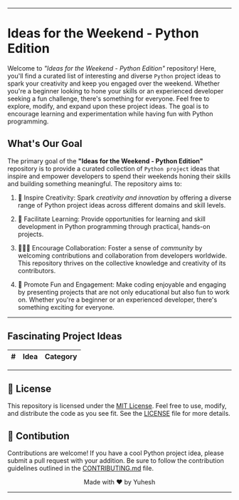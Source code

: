 
---

# Ideas for the Weekend - Python Edition
Welcome to _"Ideas for the Weekend - Python Edition"_ repository! Here, you'll find a curated list of interesting and diverse `Python` project ideas to spark your creativity and keep you engaged over the weekend. Whether you're a beginner looking to hone your skills or an experienced developer seeking a fun challenge, there's something for everyone. Feel free to explore, modify, and expand upon these project ideas. The goal is to encourage learning and experimentation while having fun with Python programming.

## What's Our Goal

<!-- To create a learning platform of python in your comfort zone.-->

The primary goal of the **"Ideas for the Weekend - Python Edition"** repository is to provide a curated collection of `Python project` ideas that inspire and empower developers to spend their weekends honing their skills and building something meaningful. The repository aims to:

1. 🎨 Inspire Creativity: Spark _creativity and innovation_ by offering a diverse range of Python project ideas across different domains and skill levels.

2. 📖 Facilitate Learning: Provide opportunities for learning and skill development in Python programming through practical, hands-on projects.

3. 🧑‍🤝‍🧑 Encourage Collaboration: Foster a sense of _community_ by welcoming contributions and collaboration from developers worldwide. This repository thrives on the collective knowledge and creativity of its contributors.

4. 🎉 Promote Fun and Engagement: Make coding enjoyable and engaging by presenting projects that are not only educational but also fun to work on. Whether you're a beginner or an experienced developer, there's something exciting for everyone.

---
## Fascinating Project Ideas

<!-- Here # is the index no, Idea column should have the idea title with link to the idea folder in Ideas folder of this Repository, Category column has the category of idea/projets like web, cli, ai etc...-->

| # | Idea | Category | 
|:---|:---:|---:|

---

## 📜 License
<!--This Licensing shows that this repo is open-source-->

This repository is licensed under the [MIT License](https://en.wikipedia.org/wiki/MIT_License). Feel free to use, modify, and distribute the code as you see fit. See the [LICENSE](LICENSE) file for more details.

## 🤝 Contibution

<!--Contributions are welcomed, feel free to contribute.-->

Contributions are welcome! If you have a cool Python project idea, please submit a pull request with your addition. Be sure to follow the contribution guidelines outlined in the [CONTRIBUTING.md](CONTRIBUTING.md) file.


<div align="center">Made with ❤️ by Yuhesh</div>

---
